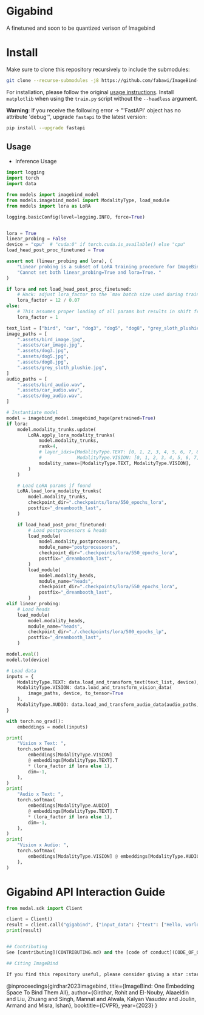 # Gigabind
A finetuned and soon to be quantized verison of Imagebind

# Install
Make sure to clone this repository recursively to include the submodules:

```bash
git clone --recurse-submodules -j8 https://github.com/fabawi/ImageBind-LoRA.git
```

For installation, please follow the original [usage instructions](#Usage).
Install `matplotlib` when using the `train.py` script without the `--headless` argument.

**Warning**: If you receive the following error -> "'FastAPI' object has no attribute 'debug'", upgrade `fastapi` to the latest version:

```bash
pip install --upgrade fastapi
```



## Usage
- Inference Usage
```python
import logging
import torch
import data

from models import imagebind_model
from models.imagebind_model import ModalityType, load_module
from models import lora as LoRA

logging.basicConfig(level=logging.INFO, force=True)


lora = True
linear_probing = False
device = "cpu"  # "cuda:0" if torch.cuda.is_available() else "cpu"
load_head_post_proc_finetuned = True

assert not (linear_probing and lora), (
    "Linear probing is a subset of LoRA training procedure for ImageBind. "
    "Cannot set both linear_probing=True and lora=True. "
)

if lora and not load_head_post_proc_finetuned:
    # Hack: adjust lora_factor to the `max batch size used during training / temperature` to compensate missing norm
    lora_factor = 12 / 0.07
else:
    # This assumes proper loading of all params but results in shift from original dist in case of LoRA
    lora_factor = 1

text_list = ["bird", "car", "dog3", "dog5", "dog8", "grey_sloth_plushie"]
image_paths = [
    ".assets/bird_image.jpg",
    ".assets/car_image.jpg",
    ".assets/dog3.jpg",
    ".assets/dog5.jpg",
    ".assets/dog8.jpg",
    ".assets/grey_sloth_plushie.jpg",
]
audio_paths = [
    ".assets/bird_audio.wav",
    ".assets/car_audio.wav",
    ".assets/dog_audio.wav",
]

# Instantiate model
model = imagebind_model.imagebind_huge(pretrained=True)
if lora:
    model.modality_trunks.update(
        LoRA.apply_lora_modality_trunks(
            model.modality_trunks,
            rank=4,
            # layer_idxs={ModalityType.TEXT: [0, 1, 2, 3, 4, 5, 6, 7, 8],
            #             ModalityType.VISION: [0, 1, 2, 3, 4, 5, 6, 7, 8]},
            modality_names=[ModalityType.TEXT, ModalityType.VISION],
        )
    )

    # Load LoRA params if found
    LoRA.load_lora_modality_trunks(
        model.modality_trunks,
        checkpoint_dir=".checkpoints/lora/550_epochs_lora",
        postfix="_dreambooth_last",
    )

    if load_head_post_proc_finetuned:
        # Load postprocessors & heads
        load_module(
            model.modality_postprocessors,
            module_name="postprocessors",
            checkpoint_dir=".checkpoints/lora/550_epochs_lora",
            postfix="_dreambooth_last",
        )
        load_module(
            model.modality_heads,
            module_name="heads",
            checkpoint_dir=".checkpoints/lora/550_epochs_lora",
            postfix="_dreambooth_last",
        )
elif linear_probing:
    # Load heads
    load_module(
        model.modality_heads,
        module_name="heads",
        checkpoint_dir="./.checkpoints/lora/500_epochs_lp",
        postfix="_dreambooth_last",
    )

model.eval()
model.to(device)

# Load data
inputs = {
    ModalityType.TEXT: data.load_and_transform_text(text_list, device),
    ModalityType.VISION: data.load_and_transform_vision_data(
        image_paths, device, to_tensor=True
    ),
    ModalityType.AUDIO: data.load_and_transform_audio_data(audio_paths, device),
}

with torch.no_grad():
    embeddings = model(inputs)

print(
    "Vision x Text: ",
    torch.softmax(
        embeddings[ModalityType.VISION]
        @ embeddings[ModalityType.TEXT].T
        * (lora_factor if lora else 1),
        dim=-1,
    ),
)
print(
    "Audio x Text: ",
    torch.softmax(
        embeddings[ModalityType.AUDIO]
        @ embeddings[ModalityType.TEXT].T
        * (lora_factor if lora else 1),
        dim=-1,
    ),
)
print(
    "Vision x Audio: ",
    torch.softmax(
        embeddings[ModalityType.VISION] @ embeddings[ModalityType.AUDIO].T, dim=-1
    ),
)


```
# Gigabind API Interaction Guide

```python
from modal.sdk import Client

client = Client()
result = client.call("gigabind", {"input_data": {"text": ["Hello, world!"]}})
print(result)


## Contributing
See [contributing](CONTRIBUTING.md) and the [code of conduct](CODE_OF_CONDUCT.md).

## Citing ImageBind

If you find this repository useful, please consider giving a star :star: and citation

```
@inproceedings{girdhar2023imagebind,
  title={ImageBind: One Embedding Space To Bind Them All},
  author={Girdhar, Rohit and El-Nouby, Alaaeldin and Liu, Zhuang
and Singh, Mannat and Alwala, Kalyan Vasudev and Joulin, Armand and Misra, Ishan},
  booktitle={CVPR},
  year={2023}
}
```
